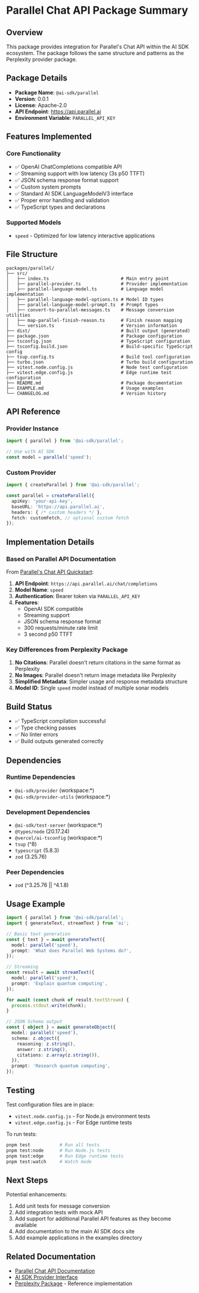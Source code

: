 # Parallel Chat API Package Summary

## Overview

This package provides integration for Parallel's Chat API within the AI SDK ecosystem. The package follows the same structure and patterns as the Perplexity provider package.

## Package Details

- **Package Name**: `@ai-sdk/parallel`
- **Version**: 0.0.1
- **License**: Apache-2.0
- **API Endpoint**: https://api.parallel.ai
- **Environment Variable**: `PARALLEL_API_KEY`

## Features Implemented

### Core Functionality
- ✅ OpenAI ChatCompletions compatible API
- ✅ Streaming support with low latency (3s p50 TTFT)
- ✅ JSON schema response format support
- ✅ Custom system prompts
- ✅ Standard AI SDK LanguageModelV3 interface
- ✅ Proper error handling and validation
- ✅ TypeScript types and declarations

### Supported Models
- `speed` - Optimized for low latency interactive applications

## File Structure

```
packages/parallel/
├── src/
│   ├── index.ts                           # Main entry point
│   ├── parallel-provider.ts               # Provider implementation
│   ├── parallel-language-model.ts         # Language model implementation
│   ├── parallel-language-model-options.ts # Model ID types
│   ├── parallel-language-model-prompt.ts  # Prompt types
│   ├── convert-to-parallel-messages.ts    # Message conversion utilities
│   ├── map-parallel-finish-reason.ts      # Finish reason mapping
│   └── version.ts                         # Version information
├── dist/                                  # Built output (generated)
├── package.json                           # Package configuration
├── tsconfig.json                          # TypeScript configuration
├── tsconfig.build.json                    # Build-specific TypeScript config
├── tsup.config.ts                         # Build tool configuration
├── turbo.json                             # Turbo build configuration
├── vitest.node.config.js                  # Node test configuration
├── vitest.edge.config.js                  # Edge runtime test configuration
├── README.md                              # Package documentation
├── EXAMPLE.md                             # Usage examples
└── CHANGELOG.md                           # Version history
```

## API Reference

### Provider Instance

```typescript
import { parallel } from '@ai-sdk/parallel';

// Use with AI SDK
const model = parallel('speed');
```

### Custom Provider

```typescript
import { createParallel } from '@ai-sdk/parallel';

const parallel = createParallel({
  apiKey: 'your-api-key',
  baseURL: 'https://api.parallel.ai',
  headers: { /* custom headers */ },
  fetch: customFetch, // optional custom fetch
});
```

## Implementation Details

### Based on Parallel API Documentation

From [Parallel's Chat API Quickstart](https://docs.parallel.ai/chat-api/chat-quickstart):

1. **API Endpoint**: `https://api.parallel.ai/chat/completions`
2. **Model Name**: `speed`
3. **Authentication**: Bearer token via `PARALLEL_API_KEY`
4. **Features**:
   - OpenAI SDK compatible
   - Streaming support
   - JSON schema response format
   - 300 requests/minute rate limit
   - 3 second p50 TTFT

### Key Differences from Perplexity Package

1. **No Citations**: Parallel doesn't return citations in the same format as Perplexity
2. **No Images**: Parallel doesn't return image metadata like Perplexity
3. **Simplified Metadata**: Simpler usage and response metadata structure
4. **Model ID**: Single `speed` model instead of multiple sonar models

## Build Status

- ✅ TypeScript compilation successful
- ✅ Type checking passes
- ✅ No linter errors
- ✅ Build outputs generated correctly

## Dependencies

### Runtime Dependencies
- `@ai-sdk/provider` (workspace:*)
- `@ai-sdk/provider-utils` (workspace:*)

### Development Dependencies
- `@ai-sdk/test-server` (workspace:*)
- `@types/node` (20.17.24)
- `@vercel/ai-tsconfig` (workspace:*)
- `tsup` (^8)
- `typescript` (5.8.3)
- `zod` (3.25.76)

### Peer Dependencies
- `zod` (^3.25.76 || ^4.1.8)

## Usage Example

```typescript
import { parallel } from '@ai-sdk/parallel';
import { generateText, streamText } from 'ai';

// Basic text generation
const { text } = await generateText({
  model: parallel('speed'),
  prompt: 'What does Parallel Web Systems do?',
});

// Streaming
const result = await streamText({
  model: parallel('speed'),
  prompt: 'Explain quantum computing',
});

for await (const chunk of result.textStream) {
  process.stdout.write(chunk);
}

// JSON Schema output
const { object } = await generateObject({
  model: parallel('speed'),
  schema: z.object({
    reasoning: z.string(),
    answer: z.string(),
    citations: z.array(z.string()),
  }),
  prompt: 'Research quantum computing',
});
```

## Testing

Test configuration files are in place:
- `vitest.node.config.js` - For Node.js environment tests
- `vitest.edge.config.js` - For Edge runtime tests

To run tests:
```bash
pnpm test           # Run all tests
pnpm test:node      # Run Node.js tests
pnpm test:edge      # Run Edge runtime tests
pnpm test:watch     # Watch mode
```

## Next Steps

Potential enhancements:
1. Add unit tests for message conversion
2. Add integration tests with mock API
3. Add support for additional Parallel API features as they become available
4. Add documentation to the main AI SDK docs site
5. Add example applications in the examples directory

## Related Documentation

- [Parallel Chat API Documentation](https://docs.parallel.ai/chat-api/chat-quickstart)
- [AI SDK Provider Interface](https://ai-sdk.dev/docs)
- [Perplexity Package](../perplexity) - Reference implementation


